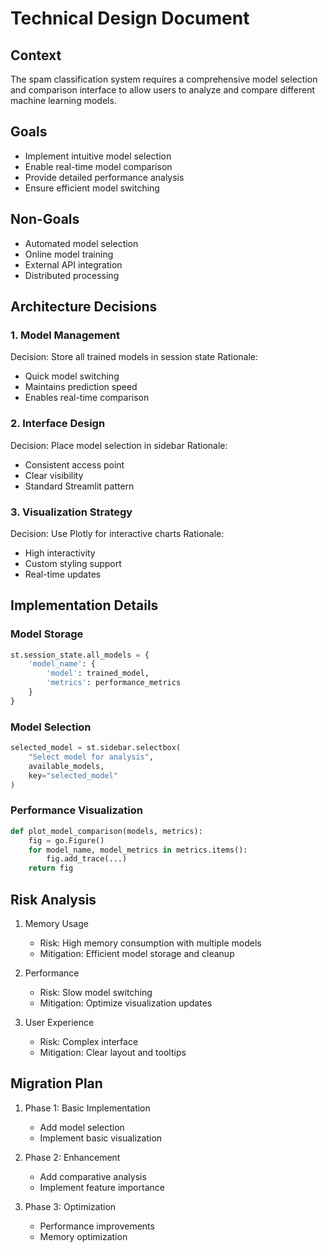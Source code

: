 # Technical Design Document

## Context
The spam classification system requires a comprehensive model selection and comparison interface to allow users to analyze and compare different machine learning models.

## Goals
- Implement intuitive model selection
- Enable real-time model comparison
- Provide detailed performance analysis
- Ensure efficient model switching

## Non-Goals
- Automated model selection
- Online model training
- External API integration
- Distributed processing

## Architecture Decisions

### 1. Model Management
Decision: Store all trained models in session state
Rationale:
- Quick model switching
- Maintains prediction speed
- Enables real-time comparison

### 2. Interface Design
Decision: Place model selection in sidebar
Rationale:
- Consistent access point
- Clear visibility
- Standard Streamlit pattern

### 3. Visualization Strategy
Decision: Use Plotly for interactive charts
Rationale:
- High interactivity
- Custom styling support
- Real-time updates

## Implementation Details

### Model Storage
```python
st.session_state.all_models = {
    'model_name': {
        'model': trained_model,
        'metrics': performance_metrics
    }
}
```

### Model Selection
```python
selected_model = st.sidebar.selectbox(
    "Select model for analysis",
    available_models,
    key="selected_model"
)
```

### Performance Visualization
```python
def plot_model_comparison(models, metrics):
    fig = go.Figure()
    for model_name, model_metrics in metrics.items():
        fig.add_trace(...)
    return fig
```

## Risk Analysis
1. Memory Usage
   - Risk: High memory consumption with multiple models
   - Mitigation: Efficient model storage and cleanup

2. Performance
   - Risk: Slow model switching
   - Mitigation: Optimize visualization updates

3. User Experience
   - Risk: Complex interface
   - Mitigation: Clear layout and tooltips

## Migration Plan
1. Phase 1: Basic Implementation
   - Add model selection
   - Implement basic visualization

2. Phase 2: Enhancement
   - Add comparative analysis
   - Implement feature importance

3. Phase 3: Optimization
   - Performance improvements
   - Memory optimization